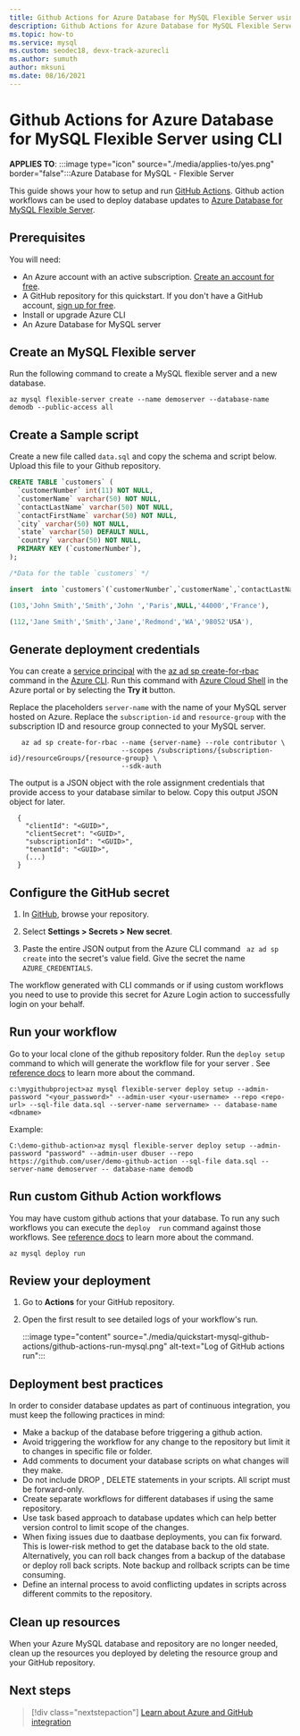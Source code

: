 ```yaml
---
title: Github Actions for Azure Database for MySQL Flexible Server using CLI
description: Github Actions for Azure Database for MySQL Flexible Server using CLI
ms.topic: how-to
ms.service: mysql
ms.custom: seodec18, devx-track-azurecli
ms.author: sumuth
author: mksuni
ms.date: 08/16/2021
---
```


# Github Actions for Azure Database for MySQL Flexible Server using CLI

**APPLIES TO**: :::image type="icon" source="./media/applies-to/yes.png" border="false":::Azure Database for MySQL - Flexible Server

This guide shows your how to setup and run [GitHub Actions](https://docs.github.com/en/actions). Github action workflows can be used to deploy database updates to [Azure Database for MySQL Flexible Server](https://azure.microsoft.com/services/mysql/).


## Prerequisites

You will need: 
- An Azure account with an active subscription. [Create an account for free](https://azure.microsoft.com/free/?WT.mc_id=A261C142F).
- A GitHub repository for this quickstart. If you don't have a GitHub account, [sign up for free](https://github.com/join).  
- Install or upgrade Azure CLI
- An Azure Database for MySQL server 


## Create an MySQL Flexible server 

Run the following command to create a MySQL flexible server and a new database.

```azurecli
az mysql flexible-server create --name demoserver --database-name demodb --public-access all
```

## Create a Sample script 
Create a new file called `data.sql` and copy the schema and script below.  Upload this file to your Github repository. 

```sql
CREATE TABLE `customers` (
  `customerNumber` int(11) NOT NULL,
  `customerName` varchar(50) NOT NULL,
  `contactLastName` varchar(50) NOT NULL,
  `contactFirstName` varchar(50) NOT NULL,
  `city` varchar(50) NOT NULL,
  `state` varchar(50) DEFAULT NULL,
  `country` varchar(50) NOT NULL,
  PRIMARY KEY (`customerNumber`),
);

/*Data for the table `customers` */

insert  into `customers`(`customerNumber`,`customerName`,`contactLastName`,`contactFirstName`,`city`,`state`,`postalCode`,`country`) values 

(103,'John Smith','Smith','John ','Paris',NULL,'44000','France'),

(112,'Jane Smith','Smith','Jane','Redmond','WA','98052'USA'),
```

## Generate deployment credentials

You can create a [service principal](../active-directory/develop/app-objects-and-service-principals.md) with the [az ad sp create-for-rbac](/cli/azure/ad/sp#az_ad_sp_create_for_rbac&preserve-view=true) command in the [Azure CLI](/cli/azure/). Run this command with [Azure Cloud Shell](https://shell.azure.com/) in the Azure portal or by selecting the **Try it** button.

Replace the placeholders `server-name` with the name of your MySQL server hosted on Azure. Replace the `subscription-id` and `resource-group` with the subscription ID and resource group connected to your MySQL server.  

```azurecli-interactive
   az ad sp create-for-rbac --name {server-name} --role contributor \
                            --scopes /subscriptions/{subscription-id}/resourceGroups/{resource-group} \
                            --sdk-auth
```

The output is a JSON object with the role assignment credentials that provide access to your database similar to below. Copy this output JSON object for later.

```output 
  {
    "clientId": "<GUID>",
    "clientSecret": "<GUID>",
    "subscriptionId": "<GUID>",
    "tenantId": "<GUID>",
    (...)
  }
```

## Configure the GitHub secret

1. In [GitHub](https://github.com/), browse your repository.

2. Select **Settings > Secrets > New secret**.

3. Paste the entire JSON output from the Azure CLI command ``` az ad sp create``` into the secret's value field. Give the secret the name `AZURE_CREDENTIALS`. 

The workflow generated with CLI commands or if using custom workflows you need to use to provide this secret for Azure Login action to successfully login on your behalf.


## Run your workflow

Go to your local clone of the github repository folder. Run the ```deploy setup``` command to which will generate the workflow file for your server . See [reference docs](/cli/azure/mysql/flexible-server/deploy?view=azure-cli-latest#az_mysql_flexible_server_deploy_setup) to learn more about the command.

```azurecli 
c:\mygithubproject>az mysql flexible-server deploy setup --admin-password "<your_password>" --admin-user <your-username> --repo <repo-url> --sql-file data.sql --server-name servername> -- database-name <dbname>
```
Example:

```azurecli
C:\demo-github-action>az mysql flexible-server deploy setup --admin-password "password" --admin-user dbuser --repo https://github.com/user/demo-github-action --sql-file data.sql --server-name demoserver -- database-name demodb
```


## Run custom Github Action workflows 

You may have custom github actions that your database. To run any such workflows you can execute the ```deploy  run``` command against those workflows. See [reference docs](/cli/azure/mysql/flexible-server/deploy?view=azure-cli-latest#az_mysql_flexible_server_deploy_run) to learn more about the command.


```azurecli 
az mysql deploy run
```


## Review your deployment

1. Go to **Actions** for your GitHub repository. 

2. Open the first result to see detailed logs of your workflow's run. 
 
    :::image type="content" source="./media/quickstart-mysql-github-actions/github-actions-run-mysql.png" alt-text="Log of GitHub actions run":::


## Deployment best practices 

In order to consider database updates as part of continuous integration, you must keep the following practices in mind:

- Make a backup of the database before triggering a github action. 
- Avoid triggering the workflow for any change to the repository but limit it to changes in specific file or folder. 
- Add comments to document your database scripts on what changes will they make. 
- Do not include DROP , DELETE statements in your scripts.  All script must be forward-only. 
- Create separate workflows for different databases if using the same repository.
- Use task based approach to database updates which can help better version control to limit scope of the changes. 
- When fixing issues due to daatbase deployments, you can fix forward. This is lower-risk method to get the database back to the old state.  Alternatively, you can roll back changes from a backup of the database or deploy roll back scripts. Note backup and rollback scripts can be time consuming. 
- Define an internal  process to avoid conflicting updates in scripts across different commits to the repository. 

## Clean up resources

When your Azure MySQL database and repository are no longer needed, clean up the resources you deployed by deleting the resource group and your GitHub repository. 

## Next steps

> [!div class="nextstepaction"]
> [Learn about Azure and GitHub integration](/azure/developer/github/)
  
 




